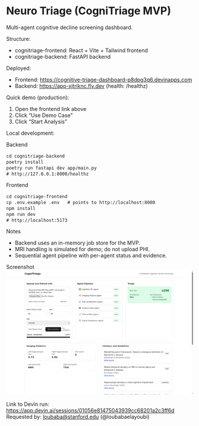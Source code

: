 # Neuro Triage (CogniTriage MVP)

Multi-agent cognitive decline screening dashboard.

Structure:
- cognitriage-frontend: React + Vite + Tailwind frontend
- cognitriage-backend: FastAPI backend

Deployed:
- Frontend: https://cognitive-triage-dashboard-p8dpg3q6.devinapps.com
- Backend: https://app-xjtriknc.fly.dev (health: /healthz)

Quick demo (production):
1) Open the frontend link above
2) Click “Use Demo Case”
3) Click “Start Analysis”

Local development:

Backend
```
cd cognitriage-backend
poetry install
poetry run fastapi dev app/main.py
# http://127.0.0.1:8000/healthz
```

Frontend
```
cd cognitriage-frontend
cp .env.example .env   # points to http://localhost:8000
npm install
npm run dev
# http://localhost:5173
```

Notes
- Backend uses an in-memory job store for the MVP.
- MRI handling is simulated for demo; do not upload PHI.
- Sequential agent pipeline with per-agent status and evidence.

Screenshot
![Deployed UI](docs/screenshots/deployed.png)

Link to Devin run: https://app.devin.ai/sessions/01056e81475043939cc68201a2c3ff6d
Requested by: loubaba@stanford.edu (@loubabaelayoubi)
